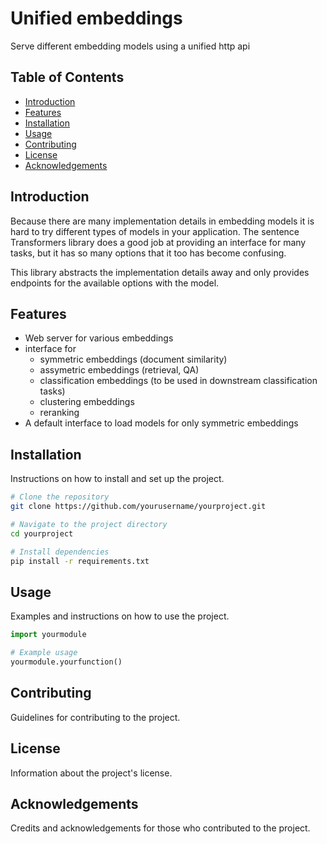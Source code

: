 # Unified embeddings
Serve different embedding models using a unified http api


## Table of Contents
- [Introduction](#introduction)
- [Features](#features)
- [Installation](#installation)
- [Usage](#usage)
- [Contributing](#contributing)
- [License](#license)
- [Acknowledgements](#acknowledgements)

## Introduction
Because there are many implementation details in embedding models it is hard to try different types of models in your application. 
The sentence Transformers library does a good job at providing an interface for many tasks, but it has so many options that it too has become confusing.

This library abstracts the implementation details away and only provides endpoints for the available options with the model.



## Features
- Web server for various embeddings
- interface for 
  - symmetric embeddings (document similarity)
  - assymetric embeddings (retrieval, QA)
  - classification embeddings (to be used in downstream classification tasks)
  - clustering embeddings
  - reranking
- A default interface to load models for only symmetric embeddings
 

## Installation
Instructions on how to install and set up the project.

```bash
# Clone the repository
git clone https://github.com/yourusername/yourproject.git

# Navigate to the project directory
cd yourproject

# Install dependencies
pip install -r requirements.txt
```

## Usage
Examples and instructions on how to use the project.

```python
import yourmodule

# Example usage
yourmodule.yourfunction()
```

## Contributing
Guidelines for contributing to the project.

## License
Information about the project's license.

## Acknowledgements
Credits and acknowledgements for those who contributed to the project.